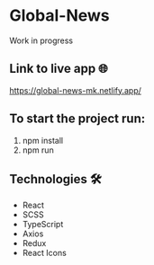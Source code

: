 # Global-News
Work in progress
## Link to live app :globe_with_meridians:

https://global-news-mk.netlify.app/


## To start the project run:
 1. npm install
 2. npm run

## Technologies 	:hammer_and_wrench:

- React
- SCSS
- TypeScript
- Axios
- Redux
- React Icons

